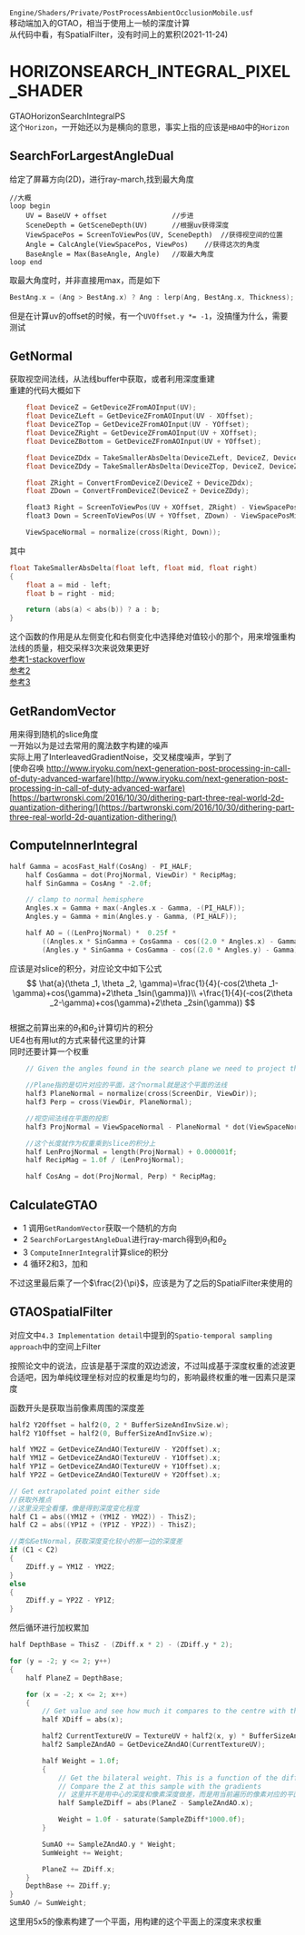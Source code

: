 `Engine/Shaders/Private/PostProcessAmbientOcclusionMobile.usf`  
移动端加入的GTAO，相当于使用上一帧的深度计算  
从代码中看，有SpatialFilter，没有时间上的累积(2021-11-24)   
# HORIZONSEARCH_INTEGRAL_PIXEL_SHADER
GTAOHorizonSearchIntegralPS  
这个`Horizon`，一开始还以为是横向的意思，事实上指的应该是`HBAO`中的`Horizon`  
## SearchForLargestAngleDual
给定了屏幕方向(2D)，进行ray-march,找到最大角度   
```
//大概
loop begin
    UV = BaseUV + offset                //步进
    SceneDepth = GetSceneDepth(UV)      //根据uv获得深度
    ViewSpacePos = ScreenToViewPos(UV, SceneDepth)  //获得视空间的位置
    Angle = CalcAngle(ViewSpacePos, ViewPos)    //获得这次的角度
    BaseAngle = Max(BaseAngle, Angle)   //取最大角度
loop end
```   
取最大角度时，并非直接用max，而是如下 
```cpp
BestAng.x = (Ang > BestAng.x) ? Ang : lerp(Ang, BestAng.x, Thickness);
```  
但是在计算uv的offset的时候，有一个`UVOffset.y *= -1`，没搞懂为什么，需要测试
## GetNormal
获取视空间法线，从法线buffer中获取，或者利用深度重建  
重建的代码大概如下  
```cpp
	float DeviceZ = GetDeviceZFromAOInput(UV);
	float DeviceZLeft = GetDeviceZFromAOInput(UV - XOffset);
	float DeviceZTop = GetDeviceZFromAOInput(UV - YOffset);
	float DeviceZRight = GetDeviceZFromAOInput(UV + XOffset);
	float DeviceZBottom = GetDeviceZFromAOInput(UV + YOffset);

	float DeviceZDdx = TakeSmallerAbsDelta(DeviceZLeft, DeviceZ, DeviceZRight);
	float DeviceZDdy = TakeSmallerAbsDelta(DeviceZTop, DeviceZ, DeviceZBottom);

	float ZRight = ConvertFromDeviceZ(DeviceZ + DeviceZDdx);
	float ZDown = ConvertFromDeviceZ(DeviceZ + DeviceZDdy);

	float3 Right = ScreenToViewPos(UV + XOffset, ZRight) - ViewSpacePosMid;
	float3 Down = ScreenToViewPos(UV + YOffset, ZDown) - ViewSpacePosMid;

	ViewSpaceNormal = normalize(cross(Right, Down));
```  
其中
```cpp
float TakeSmallerAbsDelta(float left, float mid, float right)
{
	float a = mid - left;
	float b = right - mid;

	return (abs(a) < abs(b)) ? a : b;
}
```  
这个函数的作用是从左侧变化和右侧变化中选择绝对值较小的那个，用来增强重构法线的质量，相交采样3次来说效果更好  
[参考1-stackoverflow](https://stackoverflow.com/questions/37627254/how-to-reconstruct-normal-from-depth-without-artifacts-on-edge)  
[参考2](https://wickedengine.net/2019/09/22/improved-normal-reconstruction-from-depth/)    
[参考3](https://atyuwen.github.io/posts/normal-reconstruction/)  
## GetRandomVector
用来得到随机的slice角度  
一开始以为是过去常用的魔法数字构建的噪声   
实际上用了InterleavedGradientNoise，交叉梯度噪声，学到了  
[使命召唤 http://www.iryoku.com/next-generation-post-processing-in-call-of-duty-advanced-warfare](http://www.iryoku.com/next-generation-post-processing-in-call-of-duty-advanced-warfare)  
[https://bartwronski.com/2016/10/30/dithering-part-three-real-world-2d-quantization-dithering/](https://bartwronski.com/2016/10/30/dithering-part-three-real-world-2d-quantization-dithering/)  
## ComputeInnerIntegral  
```cpp
half Gamma = acosFast_Half(CosAng) - PI_HALF;
	half CosGamma = dot(ProjNormal, ViewDir) * RecipMag;
	half SinGamma = CosAng * -2.0f;

	// clamp to normal hemisphere 
	Angles.x = Gamma + max(-Angles.x - Gamma, -(PI_HALF));
	Angles.y = Gamma + min(Angles.y - Gamma, (PI_HALF));

	half AO = ((LenProjNormal) *  0.25f *
		((Angles.x * SinGamma + CosGamma - cos((2.0 * Angles.x) - Gamma)) +
		(Angles.y * SinGamma + CosGamma - cos((2.0 * Angles.y) - Gamma))));
```
应该是对slice的积分，对应论文中如下公式  
$$
\hat{a}(\theta _1, \theta _2, \gamma)=\frac{1}{4}(-cos(2\theta _1-\gamma)+cos(\gamma)+2\theta _1sin(\gamma))\\
+\frac{1}{4}(-cos(2\theta _2-\gamma)+cos(\gamma)+2\theta _2sin(\gamma))
$$   
根据之前算出来的$\theta_1$和$\theta_2$计算切片的积分  
UE4也有用lut的方式来替代这里的计算  
同时还要计算一个权重  
```cpp
	// Given the angles found in the search plane we need to project the View Space GBuffer Normal onto the plane defined by the search axis and the View Direction and perform the inner integrate

	//Plane指的是切片对应的平面，这个normal就是这个平面的法线
	half3 PlaneNormal = normalize(cross(ScreenDir, ViewDir));
	half3 Perp = cross(ViewDir, PlaneNormal);

	//视空间法线在平面的投影
	half3 ProjNormal = ViewSpaceNormal - PlaneNormal * dot(ViewSpaceNormal, PlaneNormal);

	//这个长度就作为权重乘到slice的积分上
	half LenProjNormal = length(ProjNormal) + 0.000001f;
	half RecipMag = 1.0f / (LenProjNormal);

	half CosAng = dot(ProjNormal, Perp) * RecipMag;
```




## CalculateGTAO
* 1 调用`GetRandomVector`获取一个随机的方向
* 2 `SearchForLargestAngleDual`进行ray-march得到$\theta_1$和$\theta_2$
* 3 `ComputeInnerIntegral`计算slice的积分
* 4 循环2和3，加和

不过这里最后乘了一个$\frac{2}{\pi}$，应该是为了之后的SpatialFilter来使用的

    
## GTAOSpatialFilter
对应文中`4.3 Implementation detail`中提到的`Spatio-temporal sampling approach`中的空间上Filter
   
按照论文中的说法，应该是基于深度的双边滤波，不过叫成基于深度权重的滤波更合适吧，因为单纯纹理坐标对应的权重是均匀的，影响最终权重的唯一因素只是深度  
  
函数开头是获取当前像素周围的深度差  
```cpp
half2 Y2Offset = half2(0, 2 * BufferSizeAndInvSize.w);
half2 Y1Offset = half2(0, BufferSizeAndInvSize.w);

half YM2Z = GetDeviceZAndAO(TextureUV - Y2Offset).x;
half YM1Z = GetDeviceZAndAO(TextureUV - Y1Offset).x;
half YP1Z = GetDeviceZAndAO(TextureUV + Y1Offset).x;
half YP2Z = GetDeviceZAndAO(TextureUV + Y2Offset).x;

// Get extrapolated point either side
//获取外推点
//这里没完全看懂，像是得到深度变化程度
half C1 = abs((YM1Z + (YM1Z - YM2Z)) - ThisZ);
half C2 = abs((YP1Z + (YP1Z - YP2Z)) - ThisZ);

//类似GetNormal，获取深度变化较小的那一边的深度差
if (C1 < C2)
{
	ZDiff.y = YM1Z - YM2Z;
}
else
{
	ZDiff.y = YP2Z - YP1Z;
}
```  
然后循环进行加权累加  
```cpp
half DepthBase = ThisZ - (ZDiff.x * 2) - (ZDiff.y * 2);

for (y = -2; y <= 2; y++)
{
	half PlaneZ = DepthBase;

	for (x = -2; x <= 2; x++)
	{
		// Get value and see how much it compares to the centre with the gradients
		half XDiff = abs(x);

		half2 CurrentTextureUV = TextureUV + half2(x, y) * BufferSizeAndInvSize.zw;
		half2 SampleZAndAO = GetDeviceZAndAO(CurrentTextureUV);

		half Weight = 1.0f;
		{
			// Get the bilateral weight. This is a function of the difference in height between the plane equation and the base depth
			// Compare the Z at this sample with the gradients 
			// 这里并不是用中心的深度和像素深度做差，而是用当前遍历的像素对应的平面的深度和原深度做差
			half SampleZDiff = abs(PlaneZ - SampleZAndAO.x);

			Weight = 1.0f - saturate(SampleZDiff*1000.0f);
		}

		SumAO += SampleZAndAO.y * Weight;
		SumWeight += Weight;

		PlaneZ += ZDiff.x;
	}
	DepthBase += ZDiff.y;
}
SumAO /= SumWeight;
```  
这里用5x5的像素构建了一个平面，用构建的这个平面上的深度来求权重  
